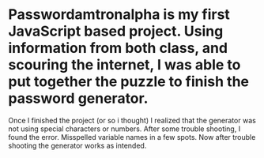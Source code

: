 # Passwordamtronalpha is my first JavaScript based project. Using information from both class, and scouring the internet, I was able to put together the puzzle to finish the password generator. 
Once I finished the project (or so i thought) I realized that the generator was not using special characters or numbers.
After some trouble shooting, I found the error. Misspelled variable names in a few spots. 
Now after trouble shooting the generator works as intended. 
